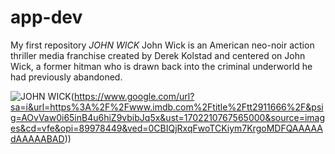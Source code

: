 # app-dev
My first repository
*JOHN WICK*
John Wick is an American neo-noir action thriller media franchise created by Derek Kolstad and centered on John Wick, a former hitman who is drawn back into the criminal underworld he had previously abandoned.

![JOHN WICK]([image.jpg])(https://www.google.com/url?sa=i&url=https%3A%2F%2Fwww.imdb.com%2Ftitle%2Ftt2911666%2F&psig=AOvVaw0i65inB4u6hiZ9vbibJq5x&ust=1702210767565000&source=images&cd=vfe&opi=89978449&ved=0CBIQjRxqFwoTCKiym7KrgoMDFQAAAAAdAAAAABAD))
